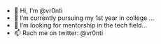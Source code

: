 - 👋 Hi, I’m @vr0nti
- 🌱 I’m currently pursuing my 1st year in college ...
- 💞️ I’m looking for mentorship in the tech field...
- 📫 Rach me on twitter: @vr0nti

<!---
vr0nti/vr0nti is a ✨ special ✨ repository because its `README.md` (this file) appears on your GitHub profile.
You can click the Preview link to take a look at your changes.
--->
